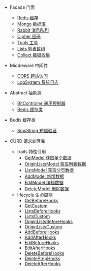 - Facade 门面
  - [Redis 缓存](facade/redis)
  - [Mongo 数据库](facade/mongo)
  - [Rabbit 消息队列](facade/rabbit)
  - [Cipher 密码](facade/cipher)
  - [Tools 工具](facade/tools)
  - [Lists 列表数组](facade/lists)
  - [Collect 数据收集](facade/collect)

- Middleware 中间件
  - [CORS 跨站访问](middleware/cors)
  - [LogSystem 系统日志](middleware/log-system)

- Abstract 抽象类
  - [BitController 通用控制器](abstract/bitController)
  - [Bedis 缓存类](abstract/bedis)

- Bedis 缓存类
  - [SmsString 短信验证](bedis/smsString)

- CURD 请求处理库
  - traits 特性引用
    - [GetModel 获取单个数据](traits/getModel)
    - [OriginListsModel 获取列表数据](traits/originListsModel)
    - [ListsModel 获取分页数据](traits/listsModel)
    - [AddModel 新增数据](traits/addModel)
    - [EditModel 编辑数据](traits/editModel)
    - [DeleteModel 删除数据](traits/deleteModel)
  - lifecycle 生命周期
    - [GetBeforeHooks](lifecycle/getBeforeHooks)
    - [GetCustom](lifecycle/getCustom)
    - [ListsBeforeHooks](lifecycle/listsBeforeHooks)
    - [ListsCustom](lifecycle/listsCustom)
    - [OriginListsBeforeHooks](lifecycle/originListsBeforeHooks)
    - [OriginListsCustom](lifecycle/originListsCustom)
    - [AddBeforeHooks](lifecycle/addBeforeHooks)
    - [AddAfterHooks](lifecycle/addAfterHooks)
    - [EditBeforeHooks](lifecycle/editBeforeHooks)
    - [EditAfterHooks](lifecycle/editAfterHooks)
    - [DeleteBeforeHooks](lifecycle/deleteBeforeHooks)
    - [DeletePrepHooks](lifecycle/deletePrepHooks.md)
    - [DeleteAfterHooks](lifecycle/deleteAfterHooks)